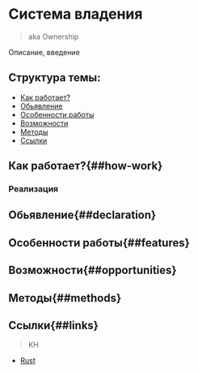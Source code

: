 # Система владения
> aka Ownership


Описание, введение

## Структура темы:
- [Как работает?](##how-work)
- [Обьявление](##declaration)
- [Особенности работы](##features)
- [Возможности](##opportunities)
- [Методы](##methods)
- [Ссылки](##links)


## Как работает?\{##how-work}

### Реализация

## Обьявление\{##declaration}

## Особенности работы\{##features}

## Возможности\{##opportunities}

## Методы\{##methods}

## Ссылки\{##links}

> KH
- [Rust](./README.md)
